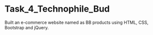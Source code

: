 # Task_4_Technophile_Bud
Built an e-commerce website named as BB products using HTML, CSS, Bootstrap and jQuery.
